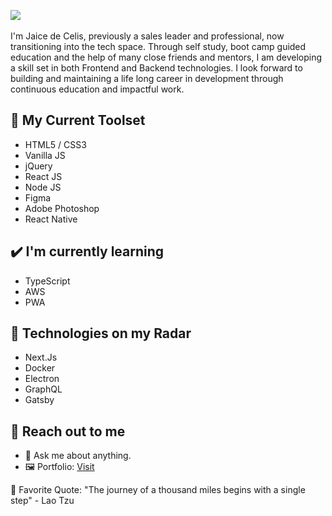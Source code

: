 <img src="https://i.imgur.com/4ukrFPu.png"></img>
<br>
<br>
I'm Jaice de Celis, previously a sales leader and professional, now transitioning into the tech space. Through self study, boot camp guided education and the help of many close friends and mentors, I am developing a skill set in both Frontend and Backend technologies. I look forward to building and maintaining a life long career in development through continuous education and impactful work.

## 🧰 My Current Toolset
- HTML5 / CSS3
- Vanilla JS
- jQuery
- React JS
- Node JS
- Figma
- Adobe Photoshop
- React Native


## ✔️ I'm currently learning
- TypeScript
- AWS
- PWA

## 📡 Technologies on my Radar
- Next.Js
- Docker
- Electron
- GraphQL
- Gatsby

## 👋 Reach out to me 
- 💬 Ask me about anything.
- 🖼️ Portfolio: [Visit](https://jaicedev.github.io/)


💎 Favorite Quote: "The journey of a thousand miles begins with a single step" - Lao Tzu
